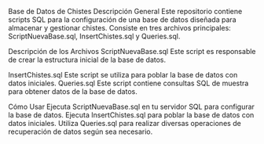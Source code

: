 Base de Datos de Chistes
Descripción General
Este repositorio contiene scripts SQL para la configuración de una base de datos diseñada para almacenar y gestionar chistes. Consiste en tres archivos principales: ScriptNuevaBase.sql, InsertChistes.sql y Queries.sql.

Descripción de los Archivos
ScriptNuevaBase.sql
Este script es responsable de crear la estructura inicial de la base de datos.

InsertChistes.sql
Este script se utiliza para poblar la base de datos con datos iniciales.
Queries.sql
Este script contiene consultas SQL de muestra para obtener datos de la base de datos. 

Cómo Usar
Ejecuta ScriptNuevaBase.sql en tu servidor SQL para configurar la base de datos.
Ejecuta InsertChistes.sql para poblar la base de datos con datos iniciales.
Utiliza Queries.sql para realizar diversas operaciones de recuperación de datos según sea necesario.
